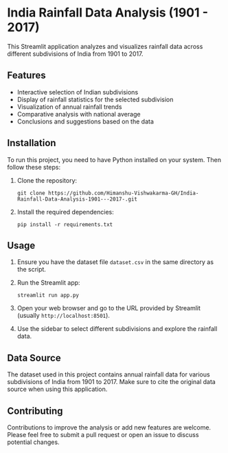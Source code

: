 # India Rainfall Data Analysis (1901 - 2017)

This Streamlit application analyzes and visualizes rainfall data across different subdivisions of India from 1901 to 2017.

## Features

- Interactive selection of Indian subdivisions
- Display of rainfall statistics for the selected subdivision
- Visualization of annual rainfall trends
- Comparative analysis with national average
- Conclusions and suggestions based on the data

## Installation

To run this project, you need to have Python installed on your system. Then follow these steps:

1. Clone the repository:
   ```
   git clone https://github.com/Himanshu-Vishwakarma-GH/India-Rainfall-Data-Analysis-1901---2017-.git
   ```

2. Install the required dependencies:
   ```
   pip install -r requirements.txt
   ```

## Usage

1. Ensure you have the dataset file `dataset.csv` in the same directory as the script.

2. Run the Streamlit app:
   ```
   streamlit run app.py
   ```

3. Open your web browser and go to the URL provided by Streamlit (usually `http://localhost:8501`).

4. Use the sidebar to select different subdivisions and explore the rainfall data.

## Data Source

The dataset used in this project contains annual rainfall data for various subdivisions of India from 1901 to 2017. Make sure to cite the original data source when using this application.

## Contributing

Contributions to improve the analysis or add new features are welcome. Please feel free to submit a pull request or open an issue to discuss potential changes.

